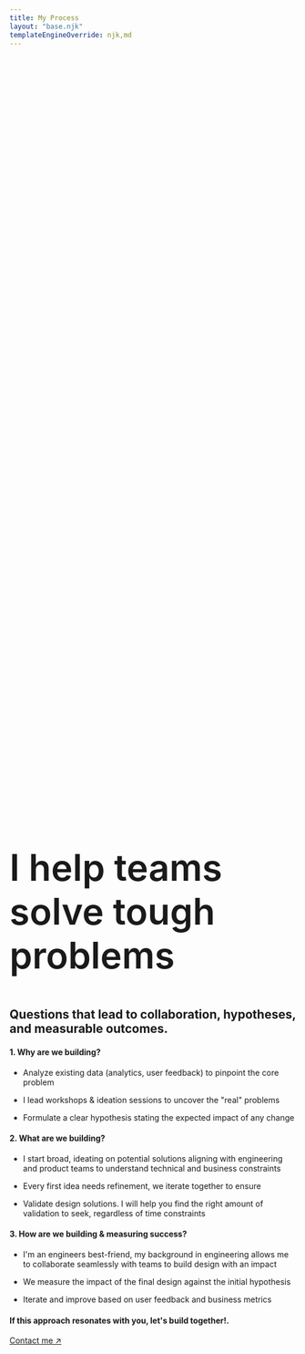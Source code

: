 ```yaml
---
title: My Process
layout: "base.njk"
templateEngineOverride: njk,md
---
```

<div id="process" class="fade-in">
<section>
<h1 style="font-size:4rem; font-weight: 600; margin-top:35vh">I help teams solve tough problems</h1>

## Questions that lead to collaboration, hypotheses, and measurable outcomes.
</section>
<section>

#### 1. Why are we building?

- Analyze existing data (analytics, user feedback) to pinpoint the core problem

- I lead workshops & ideation sessions to uncover the "real" problems

- Formulate a clear hypothesis stating the expected impact of any change
</section>
<section>

#### 2. What are we building?

- I start broad, ideating on potential solutions aligning with engineering and product teams to understand technical and business constraints

- Every first idea needs refinement, we iterate together to ensure 

- Validate design solutions. I will help you find the right amount of validation to seek, regardless of time constraints
</section>
<section>

#### 3. How are we building & measuring success?

- I'm an engineers best-friend, my background in engineering allows me to collaborate seamlessly with teams to build design with an impact

- We measure the impact of the final design against the initial hypothesis

- Iterate and improve based on user feedback and business metrics
</section>
<section>

#### If this approach resonates with you, let's build together!.
<a href="mailto:derekonay@gmail.com">Contact me &#8599;</a>
</section>
</div>